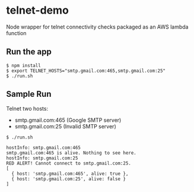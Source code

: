 # telnet-demo
Node wrapper for telnet connectivity checks packaged as an AWS lambda function

## Run the app
```
$ npm install
$ export TELNET_HOSTS="smtp.gmail.com:465,smtp.gmail.com:25"
$ ./run.sh
```

## Sample Run
Telnet two hosts:
* smtp.gmail.com:465 (Google SMTP server)
* smtp.gmail.com:25 (Invalid SMTP server)
```
$ ./run.sh

hostInfo: smtp.gmail.com:465
smtp.gmail.com:465 is alive. Nothing to see here.
hostInfo: smtp.gmail.com:25
RED ALERT! Cannot connect to smtp.gmail.com:25.
[
  { host: 'smtp.gmail.com:465', alive: true },
  { host: 'smtp.gmail.com:25', alive: false }
]
```

